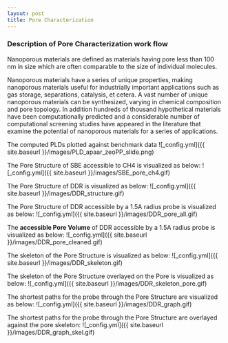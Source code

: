 ```yaml
---
layout: post
title: Pore Characterization
---
```


### Description of Pore Characterization work flow

Nanoporous materials are defined as materials having pore
less than 100 nm in size which are often comparable to the size of individual molecules.

Nanoporous materials have a series of unique properties, making nanoporous materials useful for industrially important applications such as gas storage, separations, catalysis, et cetera. A vast number of unique nanoporous materials can be synthesized, varying in chemical composition and pore topology. In addition hundreds of thousand hypothetical materials have been computationally predicted and a considerable number of computational screening studies have appeared in the literature that examine the potential of nanoporous materials for a series of applications.

The computed PLDs plotted against benchmark data
![_config.yml]({{ site.baseurl }}/images/PLD_apaar_zeoPP_slide.png)

The Pore Structure of SBE accessible to CH4 is visualized as below:
![_config.yml]({{ site.baseurl }}/images/SBE_pore_ch4.gif)

The Pore Structure of DDR is visualized as below:
![_config.yml]({{ site.baseurl }}/images/DDR_structure.gif)

The Pore Structure of DDR accessible by a 1.5A radius probe is visualized as below:
![_config.yml]({{ site.baseurl }}/images/DDR_pore_all.gif)

The **accessible Pore Volume** of DDR accessible by a 1.5A radius probe is visualized
as below:
![_config.yml]({{ site.baseurl }}/images/DDR_pore_cleaned.gif)

The skeleton of the Pore Structure is visualized as below:
![_config.yml]({{ site.baseurl }}/images/DDR_skeleton.gif)

The skeleton of the Pore Structure overlayed on the Pore is visualized as below:
![_config.yml]({{ site.baseurl }}/images/DDR_skeleton_pore.gif)

The shortest paths for the probe through the Pore Structure are visualized as below:
![_config.yml]({{ site.baseurl }}/images/DDR_graph.gif)

The shortest paths for the probe through the Pore Structure are overlayed against the pore skeleton:
![_config.yml]({{ site.baseurl }}/images/DDR_graph_skel.gif)
